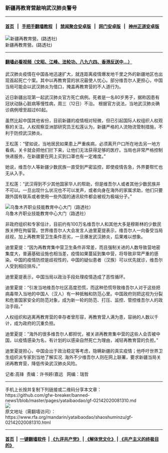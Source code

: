 ### 新疆再教育营敲响武汉肺炎警号
------------------------

#### [首页](https://github.com/gfw-breaker/banned-news1/blob/master/README.md) &nbsp;&nbsp;|&nbsp;&nbsp; [手把手翻墙教程](https://github.com/gfw-breaker/guides/wiki) &nbsp;&nbsp;|&nbsp;&nbsp; [禁闻聚合安卓版](https://github.com/gfw-breaker/bn-android) &nbsp;&nbsp;|&nbsp;&nbsp; [网门安卓版](https://github.com/oGate2/oGate) &nbsp;&nbsp;|&nbsp;&nbsp; [神州正道安卓版](https://github.com/SzzdOgate/update) 



<div id="headerimg">
 <img alt="新疆再教育營。(路透社)" src="https://www.rfa.org/mandarin/yataibaodao/shaoshuminzu/gf-02142020081310.html/uryeueur84746390230202002.jpg/@@images/abc9e234-019c-41a2-bb0a-6f648b2b913e.jpeg" title="新疆再教育營。(路透社)"/>
 <div id="headerimgcontents">
  <div id="headerimgcaption">
   <span>
    新疆再教育營。(路透社)
   </span>
   <!-- zoomattribute -->
  </div>
  <!-- headerimgcaption -->
 </div>
 <!-- headerimagecontents -->
</div>

<hr/>


#### [翻墙必看视频（文昭、江峰、法轮功、八九六四、香港反送中...）](https://github.com/gfw-breaker/banned-news1/blob/master/pages/link3.md)

<div id="storytext">
 <div>
  <div class="slot_header">
  </div>
 </div>
 <p>
 </p>
 <p>
  武汉肺炎疫情在中国各地迅速扩大，就连距离疫情爆发地千里之外的新疆地区也出现首起死亡个案。其中以再教育营的状况最使人忧心。部分维吾尔人更担心，中国当局可能会以武汉肺炎为借口，掩盖再教育营的不人道行为。
 </p>
 <p>
  近日新疆出现第一起武汉肺炎官方死亡病例。死者是一名80岁男子，据称因患有冠状动脉心脏病等慢性病，周三（12日）不治。 根据官方说法，当地武汉肺炎确诊病例增至超过60起。
 </p>
 <p>
 </p>
 <p>
 </p>
 <p>
  虽然比起中国其他省份，目前新疆的疫情相对轻微，但已引起国际人权组织人权观察的关注。人权观察亚洲部研究员王松莲认为，新疆严格的人流物流管制措施，不利于防控武汉肺炎。
 </p>
 <p>
  王松莲：“譬如说，当地居民如果患上严重疾病，必须离开户口所在地去另一地方看病，关卡就会把他们拦下来，让他们无法获得足够的医疗。当局也非常严格控制快递服务，在新疆要在网上买到口罩也有一定难度。”
 </p>
 <p>
  她说，维吾尔人等新疆少数民族一直受到严密监控，即使疫情告急，外界要帮忙也无从入手。
 </p>
 <p>
  王松莲：“武汉得到不少其他国家华人的帮助，但是维吾尔人或者其他少数民族并不可以。一旦出现什么状况也不可以发声，或者向身在海外的家属求助，他们只要跟外国有联系或者使用一些外国的通讯软件都会被视为极端分子。”
 </p>
 <p>
 </p>
 <p>
  <div class="image-inline captioned" style="width:1500px;">
   <div style="width:1500px;">
    <img alt="乌鲁木齐职业技能教育中心大门（路透社）" src="https://www.rfa.org/mandarin/yataibaodao/shaoshuminzu/gf-02142020081310.html/8a77ec.jpg" title="乌鲁木齐职业技能教育中心大门（路透社）"/>
   </div>
   <div class="image-caption">
    <span style="width:1500px;">
     乌鲁木齐职业技能教育中心大门（路透社）
    </span>
    <span class="copyright">
    </span>
   </div>
  </div>
 </p>
 <p>
  非政府组织和专家估计，目前约有100万名维吾尔人和其他大多是穆斯林的少数民族关押在拘留营。世界维吾尔人大会发言人迪里夏提表示，维吾尔人一向备受当局歧视，加上再教育营卫生条件恶劣，一旦爆发武汉肺炎，后果难以想象。
 </p>
 <p>
  迪里夏提：“因为再教育集中营卫生条件非常差，而且强制关进的人数导致营地密集度大，普遍基础设施也相当差，疫情如果蔓延到集中营，将导致非常严重的感染。中国的疫情防控是歧视性的，中国的疑似患者（汉族）可以优先就诊，维吾尔人受到相应排斥。”
 </p>
 <p>
  迪里夏提表示，中国当局以政治手段处理疫情造成了恶性循环。
 </p>
 <p>
  迪里夏提：“引发当地维吾尔社区高度恐慌，而这种恐慌导致维吾尔人对于这些把病毒带入当地的中国人（汉人）有一种抵触和防范心里。中国政府则把这视为分裂和危害国家安全的防范对象，成为新一轮的防范、打压、监控、管控维吾尔人的政治手段。”
 </p>
 <p>
  人权组织和逃离再教育营的幸存者曾形容，再教育营人满为患，容纳的人数以千计，成为政府的沉重负担。
 </p>
 <p>
  迪里夏提：“海外的很多维吾尔人都担忧，被关进再教育集中营的这些人会否被中国，以疫情感染为名，有计划的以感染自然死亡为理由，减轻再教育营的负担。”
 </p>
 <p>
  迪里夏提担心，中国会出于政治稳定等考虑，隐瞒新疆的真实疫情；他呼吁世界卫生组织派专家到当地了解实况. 海外不少维吾尔人则在网上联署，要求新疆当局关闭再教育营，降低传染武汉肺炎风险。
 </p>
 <p>
 </p>
 <p>
  记者:高锋  责编：许书婷/嘉远   网编：瑞哲
 </p>
</div>

<hr/>
手机上长按并复制下列链接或二维码分享本文章：<br/>
https://github.com/gfw-breaker/banned-news1/blob/master/pages/yataibaodao/gf-02142020081310.md <br/>
<a href='https://github.com/gfw-breaker/banned-news1/blob/master/pages/yataibaodao/gf-02142020081310.md'><img src='https://github.com/gfw-breaker/banned-news1/blob/master/pages/yataibaodao/gf-02142020081310.md.png'/></a> <br/>
原文地址（需翻墙访问）：https://www.rfa.org/mandarin/yataibaodao/shaoshuminzu/gf-02142020081310.html


------------------------
#### [首页](https://github.com/gfw-breaker/banned-news1/blob/master/README.md) &nbsp;|&nbsp; [一键翻墙软件](https://github.com/gfw-breaker/nogfw/blob/master/README.md) &nbsp;| [《九评共产党》](https://github.com/gfw-breaker/9ping.md/blob/master/README.md#九评之一评共产党是什么) | [《解体党文化》](https://github.com/gfw-breaker/jtdwh.md/blob/master/README.md) | [《共产主义的终极目的》](https://github.com/gfw-breaker/gczydzjmd.md/blob/master/README.md)


<img src='http://gfw-breaker.win/banned-news/pages/yataibaodao/gf-02142020081310.md' width='0px' height='0px'/>